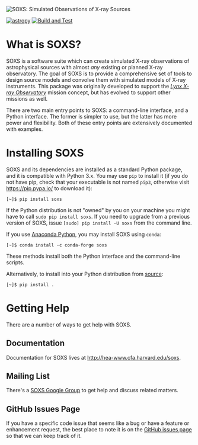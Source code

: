

![SOXS: Simulated Observations of X-ray Sources](doc/source/images/SOXS_Wordmark.png)

[![astropy](http://img.shields.io/badge/powered%20by-AstroPy-orange.svg?style=flat)](http://www.astropy.org/)
[![Build and Test](https://github.com/lynx-x-ray-observatory/soxs/actions/workflows/build-test.yml/badge.svg)](https://github.com/lynx-x-ray-observatory/soxs/actions/workflows/build-test.yml/)

# What is SOXS?

SOXS is a software suite which can create simulated X-ray observations of
astrophysical sources with almost *any* existing or planned X-ray observatory. The goal of
SOXS is to provide a comprehensive set of tools to design source models and
convolve them with simulated models of X-ray instruments. This package was originally
developed to support the [*Lynx X-ray Observatory*](www.lynxobservatory.org)
mission concept, but has evolved to support other missions as well.

There are two main entry points to SOXS: a command-line interface, and a
Python interface. The former is simpler to use, but the latter has more power
and flexibility. Both of these entry points are extensively documented with
examples.

# Installing SOXS

SOXS and its dependencies are installed as a standard Python package, and it is compatible
with Python 3.x. You may use `pip` to install it (if you do not have pip, check
that your executable is not named `pip3`, otherwise visit https://pip.pypa.io/ to download
it):

```
[~]$ pip install soxs
```

If the Python distribution is not "owned" by you on your machine you might have to call
`sudo pip install soxs`. If you need to upgrade from a previous version of SOXS, issue
`[sudo] pip install -U soxs` from the command line.

If you use [Anaconda Python](https://www.continuum.io/anaconda-overview), you may
install SOXS using `conda`:

```
[~]$ conda install -c conda-forge soxs
```

These methods install both the Python interface and the command-line scripts.

Alternatively, to install into your Python distribution from [source](http://github.com/lynx-x-ray-observatory/soxs):

```
[~]$ pip install .
```

# Getting Help

There are a number of ways to get help with SOXS.

## Documentation

Documentation for SOXS lives at http://hea-www.cfa.harvard.edu/soxs.

## Mailing List

There's a [SOXS Google Group](https://groups.google.com/forum/#!forum/soxs-sims) to get help and
discuss related matters.

## GitHub Issues Page

If you have a specific code issue that seems like a bug or have a feature or enhancement request,
the best place to note it is on the [GitHub issues page](http://github.com/lynx-x-ray-observatory/soxs/issues)
so that we can keep track of it.
